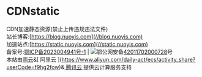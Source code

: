 # CDNstatic
CDN加速静态资源(禁止上传违规违法文件)  
站长博客:[https://blog.nuoyis.com](//blog.nuoyis.com)  
加速站点:[https://static.nuoyis.com](//static.nuoyis.com)  
备案号:[鄂ICP备2023004941号-1](//beian.miit.gov.cn) | ![](https://static.nuoyis.com/static/lovablewyh-library/blog/cuckoo/images/beian.png)鄂公网安备[42011702000728](//www.beian.gov.cn/portal/registerSystemInfo?recordcode=42011702000728)号  
本站由[雨云](https://www.rainyun.com/NDEwMzk=_)&[ 阿里云 ](https://www.aliyun.com/daily-act/ecs/activity_share?userCode=f9hg2fow)&[ 腾讯云 ](https://cloud.tencent.com/act/cps/redirect?redirect=2446&cps_key=c804aa79276d34cd646a697cb26e71f5&from=console)提供云计算服务支持
